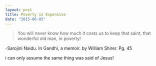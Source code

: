 ```yaml
---
layout: post
title: Poverty is Expensive
date: "2015-06-05"
---
```


> You will never know how much it costs us to keep that saint, that wonderful old man, in poverty!

-Sarojini Naidu. In Gandhi, a memoir. by William Shirer. Pg. 45

i can only assume the same thing was said of Jesus!
